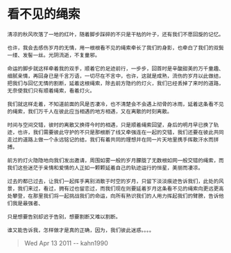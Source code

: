 # 看不见的绳索
    
    清凉的秋风吹落了一地的红叶，随着脚步踩碎的不只是干枯的叶子，还有我们不愿回旋的记忆。
    
    也许，我会去感伤岁月的无情，用一根根看不见的绳索牵长了我们的身影，也牵白了我们的双鬓一缕、发髻一丝。光阴流逝，不复童邪。
    
    命运的脚步就这样牵着我的双手，顺着它的足迹前行，一步步，回首时是辛酸甜美的万千童趣、细腻亲情，再回身已是千言万语，一切尽在不言中，也许，这就是成熟，流伤的岁月以此做结，把我们与回忆无情的割断，延着这根绳索，除去前方隐约的灯火，我们已经丢掉了来时的道路，无奈使我们只有顺着绳索，看着灯火。
    
    我们就这样走着，不知道前面的风是否凄冷，也不清楚会不会遇上彻骨的冰雨，延着这条看不见的绳索，我们万千人在彼此应当相遇的地方相遇，又在离散的时刻离散。
    
    时间与空间交错，彼时的离散又换得今时的相遇，只是顺着绳索回望，身后的明月早已换了轨迹，也许，我们需要彼此守护的不只是那根断了线又牵强连在一起的交错，我们还要在彼此共同走过的道路上做一个永远铭记的结，我们有着共同的理想并在同一片天地里携手挥散汗水而拼搏。
    
    前方的灯火隐隐地向我们发出邀请，周围如雾一般的岁月朦胧了无数根如网一般交错的绳索，而我们这些迷茫于亲情和爱情的人正如一颗颗延着自己的轨迹运行的恒星，美丽而凄凉。
    
    过去的都已过去，让我们一起挥手离别消散于时空的岁月，只留下淡淡痕迹告诉我们，此处的风景，我们来过，看过，拥有过也留恋过，而我们现在则要延着岁月这条看不见的绳索向更远更高处攀登，在那里我们将一起挑战我们的命运，向所有熟识我们的人用力挥起我们的臂膀，告诉他们我是最强者、
    
    只是想要告别却迟于告别，想要割断又难以割断。
    
    谁又能告诉我，怎样做才是真的正确，因为，我们彼此迷惑。。。。

> Wed Apr 13 2011 -- kahn1990